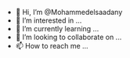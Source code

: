 - 👋 Hi, I’m @Mohammedelsaadany
- 👀 I’m interested in ...
- 🌱 I’m currently learning ...
- 💞️ I’m looking to collaborate on ...
- 📫 How to reach me ...

<!---
Mohammedelsaadany/Mohammedelsaadany is a ✨ special ✨ repository because its `README.md` (this file) appears on your GitHub profile.
You can click the Preview link to take a look at your changes.
--->
